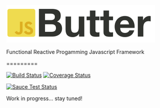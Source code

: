 ![Butter.js logo](https://raw.githubusercontent.com/GianlucaGuarini/Butter.js/master/logos/logo.png)

Functional Reactive Progamming Javascript Framework

=========

[![Build Status](https://travis-ci.org/GianlucaGuarini/Butter.js.svg?branch=master)](https://travis-ci.org/GianlucaGuarini/Butter.js)
[![Coverage Status](https://img.shields.io/coveralls/GianlucaGuarini/Butter.js.svg)](https://coveralls.io/r/GianlucaGuarini/Butter.js)

[![Sauce Test Status](https://saucelabs.com/browser-matrix/butter.svg)](https://saucelabs.com/u/butter)

Work in progress... stay tuned!


